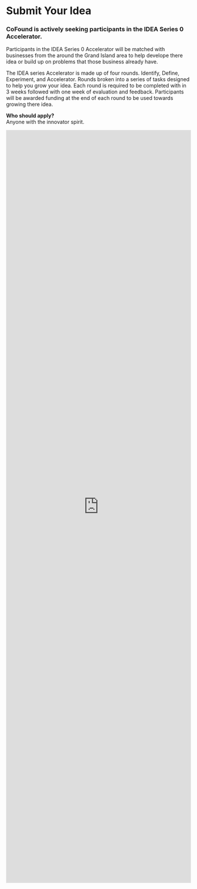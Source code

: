 # Submit Your Idea

### CoFound is actively seeking participants in the IDEA Series 0 Accelerator.

Participants in the IDEA Series 0 Accelerator will be matched with businesses from the around the Grand Island area to help develope there idea or build up on problems that those business already have.

The IDEA series Accelerator is made up of four rounds. Identify, Define, Experiment, and Accelerator. Rounds broken into a series of tasks designed to help you grow your idea. Each round is required to be completed with in 3 weeks followed with one week of evaluation and feedback. Participants will be awarded funding at the end of each round to be used towards growing there idea.

**Who should apply?**  
Anyone with the innovator spirit.

<iframe width="100%" height="2050" style="border:none;" src="https://forms.monday.com/forms/embed/d6409d453221cda9e21a901ddfbf4f14" /></iframe>

